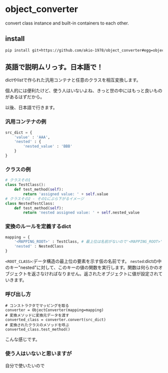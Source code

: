 # object_converter
convert class instance and built-in containers to each other.

## install
```sh
pip install git+https://github.com/akio-1978/object_converter#egg=objectconverter
```

## 英語で説明ムリっす。日本語で！
dictやlistで作られた汎用コンテナと任意のクラスを相互変換します。

個人的には便利たけど、使う人はいないよね、きっと世の中にはもっと良いものがあるはずだから。

以後、日本語で行きます。 

### 汎用コンテナの例
```python
src_dict = {
    'value' : 'AAA',
    'nested' : {
        'nested_value' : 'BBB'
    }
}
```

### クラスの例
```python
# クラスその1
class TestClass():
    def test_method(self):
        return 'assigned value: ' + self.value
# クラスその2 - その1にぶら下がるイメージ
class NestedTestClass:
    def test_method(self):
        return 'nested assigned value: ' + self.nested_value
```

### 変換のルールを定義するdict
```python
mapping = {
    '<MAPPING_ROOT>' : TestClass, # 最上位は名前がないので'<MAPPING_ROOT>'とする
    'nested' : NestedClass
}
```

`<ROOT_CLASS>`:データ構造の最上位の要素を示す仮の名前です。
`nested`:dictの中のキー"nested"に対して、このキーの値の関数を実行します。関数は何らかのオブジェクトを返さなければなりません。返されたオブジェクトに値が設定されていきます。

### 呼び出し方
```python:usage
# コンストラクタでマッピングを取る
converter = ObjectConverter(mapping=mapping)
# 変換メソッドに変換元データを渡す
converted_class = converter.convert(src_dict)
# 変換されたクラスのメソッドを呼ぶ
converted_class.test_method()
```
こんな感じです。

### 使う人はいないと思いますが
自分で使いたいので